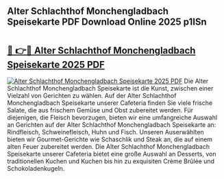 ## Alter Schlachthof Monchengladbach Speisekarte PDF Download Online 2025 p1ISn

# <h2><a href="http://gccqkag.nevu.top/?p=Alter+Schlachthof+Monchengladbach+Speisekarte">🔗 👉🔴 Alter Schlachthof Monchengladbach Speisekarte 2025 PDF</a></h2>

[![Alter Schlachthof Monchengladbach Speisekarte 2025 PDF](https://i.imgur.com/dBaPXMq.png)](http://gccqkag.nevu.top/?p=Alter+Schlachthof+Monchengladbach+Speisekarte)
Die Alter Schlachthof Monchengladbach Speisekarte ist die Kunst, zwischen einer Vielzahl von Gerichten zu wählen. Auf der Alter Schlachthof Monchengladbach Speisekarte unserer Cafeteria finden Sie viele frische Salate, die aus frischem Gemüse und Obst zubereitet werden. Für diejenigen, die Fleisch bevorzugen, bieten wir eine umfangreiche Auswahl an Gerichten auf der Alter Schlachthof Monchengladbach Speisekarte an: Rindfleisch, Schweinefleisch, Huhn und Fisch. Unseren Auserwählten bieten wir Gourmet-Gerichte wie Schaschlik und Steak an, die auf einem alten Feuer zubereitet werden. Die Alter Schlachthof Monchengladbach Speisekarte unserer Cafeteria bietet eine große Auswahl an Desserts, von traditionellen Kuchen und Kuchen bis hin zu exquisiten Crème Brûlée und Schokoladenkugeln.
